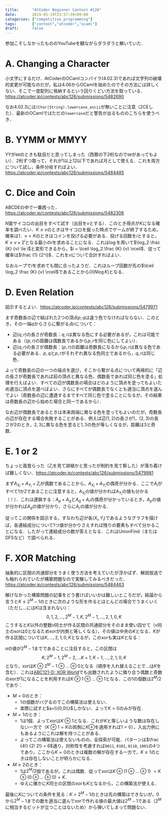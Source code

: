 ```yaml
---
title:      "AtCoder Beginner Contest #126"
date:       2019-05-19T23:57:39+09:00
categories: ["competitive_programming"]
tags:       ["contest","atcoder","ocaml"]
draft:      false
---
```


参加こそしなかったもののYouTubeを観ながらダラダラと解いていた．

# A. Changing a Character

小文字にするだけ．AtCoderのOCamlコンパイラ(4.02.3)であれば文字列の破壊的変更が可能なのだが，私は4.06からOCamlを始めたのでその方法には詳しくない．そこで一度配列に格納するという回りくどい方法を取っている．https://atcoder.jp/contests/abc126/submissions/5482690

なお4.02.3には`(Char|String).lowercase_ascii`が無いことに注意（2CEした）．最新のOCamlではただの`lowercase`だと警告が出るもののこちらを使うべき．

# B. YYMM or MMYY

YYが`00`のときも駄目だと思ってしまった（西暦の下2桁なので`00`があってもよい）．2桁ずつ取って，それが1以上12以下であれば月として使える．これを両方について試し，条件分岐すればよい．https://atcoder.jp/contests/abc126/submissions/5484485

# C. Dice and Coin

ABCDEの中で一番困った．https://atcoder.jp/contests/abc126/submissions/5482306

$N$面サイコロの出目をすべて試す（出目を$v$とする）．このとき得点が$K$になる確率を調べたい．$K \le v$のときはサイコロを振った時点でゲームが終了するため，確率は$1$．$v \lt K$のときはコインを投げる必要がある．投げる回数を$i$とすると，$K \le v \times 2^{i}$となる最小の$i$を求めることになる．これは$\log$を用いて$\log_2 \frac {K} {v} \le i$と変形できるから，$i = \lceil \log_2 \frac {K} {v} \rceil$．従って確率は$\frac {1} {2^i}$．これを$v$について合計すればよい．

なおループで$i$を求めても間に合ったようだ．これはループ回数が先の$\lceil \log_2 \frac {K} {v} \rceil$であることから$O(N \log K)$となる．

# D. Even Relation

図示するとよい．https://atcoder.jp/contests/abc126/submissions/5479971

まず奇数長の辺で結ばれた2つの頂点$p,q$は違う色でなければならない．このとき，その一端$q$からさらに繋がる点$r$について：

* 辺$(q,r)$の長さが奇数長：$q,r$は異なる色にする必要があるが，これは可能である（$(p,r)$の距離は偶数長であるから$p,r$を同じ色にしてよい）．
* 辺$(q,r)$の長さが偶数長：$(p,r)$の距離は奇数長になるから$p,r$は異なる色である必要がある．$p,q$と$p,r$がそれぞれ異なる色同士であるから，$q,r$は同じ色．

よって奇数長の辺の一つの端点を選び，そこから繋がる点について再帰的に「辺の長さが奇数長であれば前の頂点と異なる色，偶数長であれば同じ色を塗る」処理を行えばよい．すべての辺が偶数長の場合はどのように頂点を塗ってもよいため適当に頂点を選べばよい．さらにすべてが偶数長でなくとも適当に頂点を選んでよい（奇数長の辺に遭遇するまですべて同じ色で塗ることになるが，その結果は奇数長の辺から始めた場合と同一であるから）．

なお辺が偶数長であるときは本来両端に異なる色を塗ってもよいのだが，奇数長の辺が存在する場合失敗することがある．例えば辺$(1,2)$の長さが$1$，$(2,3)$の長さが$2$のとき，$2,3$に異なる色を塗ると$1,3$の色が等しくなるが，距離は$3$と奇数．

# E. 1 or 2

ちょっと面食らった（$Z_i$を見て誤植かと思ったが制約を見て察した）が落ち着けば難しくない．https://atcoder.jp/contests/abc126/submissions/5479981

まず$A _ {X _ i} + A _ {Y _ i} + Z_i$が偶数であることから，$A _ {X _ i} + A_{Y _ i}$の偶奇が分かる．ここで$A_i$がすべて$1$か$2$であることに注意すると，$A _ {X _ i}$の値が分かれば$A _ {Y _ i}$の値も分かる（！）．これは連鎖する：$A_p + A_q$と$A_q + A_r$の偶奇が分かっているとき，$A_p$の値が分かれば$A_q$の値が分かり，さらに$A_r$の値が分かる．

従ってこの関係を図示する，すなわち辺が各$(X_i,Y_i)$であるようなグラフを描けば，各連結成分について1つ値が分かりさえすれば残りの要素もすべて分かることになる．したがって連結成分の数が答えとなる．これはUnionFind（またはDFSなど）で調べられる．

# F. XOR Matching

抽象的に区間の共通部分をうまく使う方法を考えていたが浮かばず．解説放送でも触れられていたが構築問題なので実験してみるべきだった．https://atcoder.jp/contests/abc126/submissions/5484463

解けなかった構築問題の記事をどう書けばいいかは難しいところだが，結論から言うと$K \le 2^M-1$のときに次のような形を作るとほとんどの場合でうまくいく（ただし$...$には$K$は含まれない）：
$$0,1,2,...,2^M-1,K,2^M-1,...,2,1,0,K$$
こうすると$K$以外の整数$v$同士が作る区間の共通部分をそのまま使い回せて（$v$同士のxorは$0$となるためxorが内側と等しくなる），その値は中央の$K$となる．$K$が作る区間については$K,...,2,1,0,K$となるが，このxorも実は$K$となる：

$a$の値が$2^M-1$までであることに注目すると，この区間は
$$K,2^M-1,2^M-2,...K+1,K-1,...,2,1,0,K$$
となり，xorは$K \oplus 2^M-1 \oplus ... \oplus 0$となる（順序を入れ替えることで$...$は$K$を含む）．これは[ABC121-D: XOR World](/posts/abc121)でも出題されたように隣り合う偶数と奇数のxorが$1$になることを利用すれば$K \oplus 1 \oplus ... \oplus 1$となる．この$1$の個数は$2^M / 2$であり：

* $M = 0$のとき：
	* $1$の個数がバグるのでこの構築法は使えない．
	* 実際に試すと$a=\\{0,0\\}$しかない．よって$K=0$のみが存在．
* $M = 1$のとき：
	* $1$は$1$個．よってxorは$K \oplus 1$となる．これが$K$と等しいような数は存在しない一方で（$K \oplus 1 = K$の両側に$K \oplus$を適用すれば$1 = 0$），入出力例にもあるようにこれは解を持つことがある．
	* よってこの構築法は使えないものの，全探索が可能．パターンは$\frac {4!} {2! 2!} = 6$通り，対称性を考慮すれば`0011`, `0101`, `0110`, `1001`の$4$つであり，ここから$K=0$のときは複数の解が存在する一方で，$K \ge 1$のときは存在しないことが明らかになる．
* $M \ge 2$のとき：
	* $1$は$2^M / 2$個であるが，これは偶数．従ってxorは$K \oplus (1 \oplus ... \oplus 1)$ $= K \oplus (0 \oplus ... \oplus 0) = K$．
	* ゆえに確かに$K$同士の区間のxorも$K$となるから，この構築法が使える．

最後に$K$についての条件を見る：$K \gt 2^M-1$のときは先の構築はできないが，$0$から$2^M - 1$までの数を適当に選んでxorで作れる値の最大値は$2^M-1$である（$2^M$に相当するビットが立つことはないため）から弾いてしまって問題ない．

